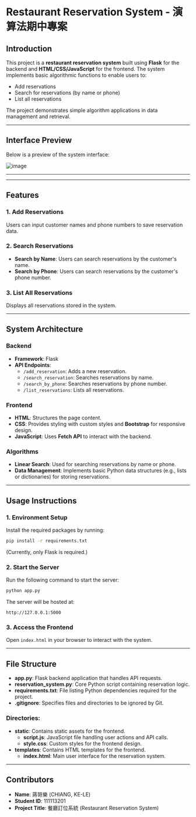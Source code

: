 # Restaurant Reservation System - 演算法期中專案

## Introduction
This project is a **restaurant reservation system** built using **Flask** for the backend and **HTML/CSS/JavaScript** for the frontend. The system implements basic algorithmic functions to enable users to:
- Add reservations
- Search for reservations (by name or phone)
- List all reservations

The project demonstrates simple algorithm applications in data management and retrieval.

---

## Interface Preview

Below is a preview of the system interface:

![image](https://github.com/user-attachments/assets/b7b544cd-6c3f-479f-965a-508cb41995ed)

---
---

## Features
### 1. Add Reservations  
Users can input customer names and phone numbers to save reservation data.

### 2. Search Reservations  
- **Search by Name**: Users can search reservations by the customer's name.  
- **Search by Phone**: Users can search reservations by the customer's phone number.

### 3. List All Reservations  
Displays all reservations stored in the system.

---

## System Architecture

### Backend
- **Framework**: Flask
- **API Endpoints**:
  - `/add_reservation`: Adds a new reservation.
  - `/search_reservation`: Searches reservations by name.
  - `/search_by_phone`: Searches reservations by phone number.
  - `/list_reservations`: Lists all reservations.

### Frontend
- **HTML**: Structures the page content.
- **CSS**: Provides styling with custom styles and **Bootstrap** for responsive design.
- **JavaScript**: Uses **Fetch API** to interact with the backend.

### Algorithms
- **Linear Search**: Used for searching reservations by name or phone.
- **Data Management**: Implements basic Python data structures (e.g., lists or dictionaries) for storing reservations.

---

## Usage Instructions

### 1. Environment Setup
Install the required packages by running:
```bash
pip install -r requirements.txt
```
(Currently, only Flask is required.)

### 2. Start the Server
Run the following command to start the server:
```bash
python app.py
```
The server will be hosted at:

```arduino
http://127.0.0.1:5000
```
### 3. Access the Frontend
Open `index.html` in your browser to interact with the system.

---

## File Structure

- **app.py**: Flask backend application that handles API requests.
- **reservation_system.py**: Core Python script containing reservation logic.
- **requirements.txt**: File listing Python dependencies required for the project.
- **.gitignore**: Specifies files and directories to be ignored by Git.

### Directories:
- **static**: Contains static assets for the frontend.
  - **script.js**: JavaScript file handling user actions and API calls.
  - **style.css**: Custom styles for the frontend design.
- **templates**: Contains HTML templates for the frontend.
  - **index.html**: Main user interface for the reservation system.

---



## Contributors

- **Name**: 蔣哿樂 (CHIANG, KE-LE)  
- **Student ID**: 111113201  
- **Project Title**: 餐廳訂位系統 (Restaurant Reservation System)





